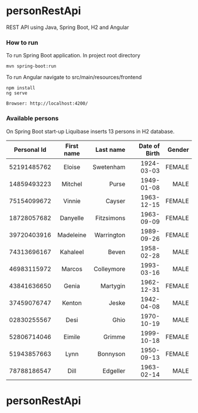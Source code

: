 # personRestApi

REST API using Java, Spring Boot, H2 and Angular

### How to run

To run Spring Boot application. In project root directory

```shell
mvn spring-boot:run
```

To run Angular navigate to src/main/resources/frontend

```shell
npm install 
ng serve

Browser: http://localhost:4200/
```

### Available persons

On Spring Boot start-up Liquibase inserts 13 persons in H2 database.

| Personal Id  | First name |  Last name | Date of Birth | Gender |
|--------------|:----------:|-----------:|--------------:|-------:|
| 52191485762  |   Eloise   |  Swetenham |    1924-03-03 | FEMALE |
| 14859493223  |  Mitchel   |      Purse |    1949-01-08 |   MALE |
| 75154099672  |   Vinnie   |     Cayser |    1963-12-15 | FEMALE |
| 18728057682  |  Danyelle  | Fitzsimons |    1963-09-09 | FEMALE |
| 39720403916  | Madeleine  | Warrington |    1989-09-26 | FEMALE |
| 74313696167  |  Kahaleel  |      Beven |    1958-02-28 |   MALE |
| 46983115972  |   Marcos   | Colleymore |    1993-03-16 |   MALE |
| 43841636650  |   Genia    |   Martygin |    1962-12-31 | FEMALE |
| 37459076747  |   Kenton   |      Jeske |    1942-04-08 |   MALE |
| 02830255567  |    Desi    |       Ghio |    1970-10-19 |   MALE |
| 52806714046  |   Eimile   |     Grimme |    1999-10-18 | FEMALE |
| 51943857663  |    Lynn    |   Bonnyson |    1950-09-13 | FEMALE |
| 78788186547  |    Dill    |   Edgeller |    1963-02-14 |   MALE |
# personRestApi
